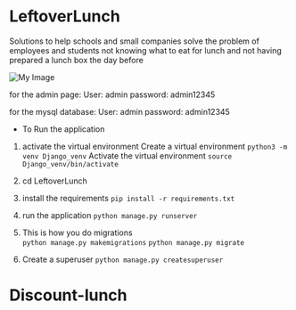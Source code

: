# LeftoverLunch
Solutions to help schools and small companies solve the problem of employees and students not knowing what to eat for lunch and not having prepared a lunch box the day before

![My Image](https://cloudulu.com/wp-content/uploads/2023/09/log.png)

for the admin page:
User: admin
password: admin12345

for the mysql database:
User: admin
password: admin12345

* To Run the application

1. activate the virtual environment
Create a virtual environment
```python3 -m venv Django_venv```
Activate the virtual environment
```source Django_venv/bin/activate```
2. cd LeftoverLunch

3. install the requirements
```pip install -r requirements.txt```

4. run the application
```python manage.py runserver```

5. This is how you do migrations    
```python manage.py makemigrations```
```python manage.py migrate```

6. Create a superuser
```python manage.py createsuperuser```
# Discount-lunch
